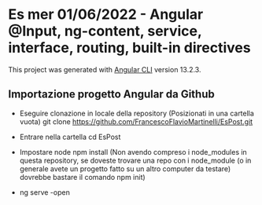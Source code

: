 # Es mer 01/06/2022 - Angular @Input, ng-content, service, interface, routing, built-in directives

This project was generated with [Angular CLI](https://github.com/angular/angular-cli) version 13.2.3.

## Importazione progetto Angular da Github

- Eseguire clonazione in locale della repository
  (Posizionati in una cartella vuota)
    git clone https://github.com/FrancescoFlavioMartinelli/EsPost.git
    
- Entrare nella cartella
    cd EsPost
    
- Impostare node
    npm install
    (Non avendo compreso i node_modules in questa repository, se doveste trovare una repo con i node_module (o in generale avete un progetto fatto su un altro computer da testare) dovrebbe bastare il comando npm init)
    
- ng serve -open
